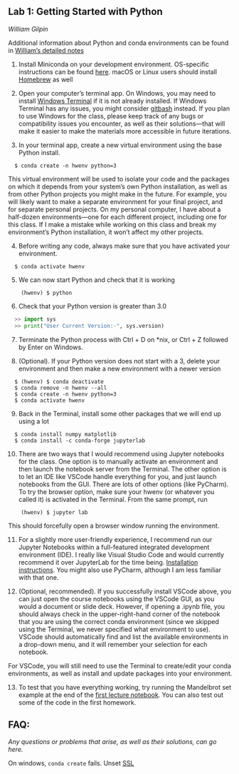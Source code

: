 ## Lab 1: Getting Started with Python
*William Gilpin*

Additional information about Python and conda environments can be found in [William’s detailed notes](http://www.wgilpin.com/howto/howto_conda.html)

1. Install Miniconda on your development environment. OS-specific instructions can be found [here](https://docs.conda.io/projects/conda/en/latest/user-guide/install/index.html). macOS or Linux users should install [Homebrew](https://brew.sh/) as well

2. Open your computer’s terminal app. On Windows, you may need to install [Windows Terminal](https://github.com/microsoft/terminal) if it is not already installed. If Windows Terminal has any issues, you might consider [gitbash](https://gitforwindows.org/) instead. If you plan to use Windows for the class, please keep track of any bugs or compatibility issues you encounter, as well as their solutions—that will make it easier to make the materials more accessible in future iterations.

3. In your terminal app, create a new virtual environment using the base Python install.

```
  $ conda create -n hwenv python=3
```

This virtual environment will be used to isolate your code and the packages on which it depends from your system’s own Python installation, as well as from other Python projects you might make in the future. For example, you will likely want to make a separate environment for your final project, and for separate personal projects. On my personal computer, I have about a half-dozen environments—one for each different project, including one for this class. If I make a mistake while working on this class and break my environment’s Python installation, it won’t affect my other projects.

4.  Before writing any code, always make sure that you have activated your environment.

```
  $ conda activate hwenv
```

5. We can now start Python and check that it is working

```
    (hwenv) $ python
```

6. Check that your Python version is greater than 3.0
  
```python
  >> import sys
  >> print("User Current Version:-", sys.version)
```

7. Terminate the Python process with Ctrl + D on \*nix, or  Ctrl + Z followed by Enter on Windows.

8. (Optional). If your Python version does not start with a 3, delete your environment and then make a new environment with a newer version

```
  $ (hwenv) $ conda deactivate
  $ conda remove -n hwenv --all
  $ conda create -n hwenv python=3
  $ conda activate hwenv
```

9. Back in the Terminal, install some other packages that we will end up using a lot

```
  $ conda install numpy matplotlib 
  $ conda install -c conda-forge jupyterlab
```

10. There are two ways that I would recommend using Jupyter notebooks for the class. One option is to manually activate an environment and then launch the notebook server from the Terminal. The other option is to let an IDE like VSCode handle everything for you, and just launch notebooks from the GUI. There are lots of other options (like PyCharm). To try the browser option, make sure your hwenv (or whatever you called it) is activated in the Terminal. From the same prompt, run

```
    (hwenv) $ jupyter lab
```

This should forcefully open a browser window running the environment.

11. For a slightly more user-friendly experience, I recommend run our Jupyter Notebooks within a full-featured integrated development environment (IDE). I really like Visual Studio Code and would currently recommend it over JupyterLab for the time being. [Installation instructions](https://code.visualstudio.com/). You might also use PyCharm, although I am less familiar with that one.

12. (Optional, recommended). If you successfully install VSCode above, you can just open the course notebooks using the VSCode GUI, as you would a document or slide deck. However, if opening a .ipynb file, you should always check in the upper-right-hand corner of the notebook that you are using the correct conda environment (since we skipped using the Terminal, we never specified what environment to use). VSCode should automatically find and list the available environments in a drop-down menu, and it will remember your selection for each notebook.

For VSCode, you will still need to use the Terminal to create/edit your conda environments, as well as install and update packages into your environment.

13. To test that you have everything working, try running the Mandelbrot set example at the end of the [first lecture notebook](https://github.com/williamgilpin/cphy/blob/main/talks/python_intro.ipynb). You can also test out some of the code in the first homework.

<!-- 12. Now that we know that everything is working, head over to the class repository on GitHub and start working on Lab 1, which uses some parts of the Python ecosystem in order to make really cool embeddings of high-dimensional datasets. -->


## FAQ:

*Any questions or problems that arise, as well as their solutions, can go here.*

On windows, `conda create` fails. Unset [SSL](https://stackoverflow.com/questions/50125472/issues-with-installing-python-libraries-on-windows-condahttperror-http-000-co)
